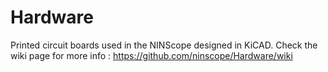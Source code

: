 # Hardware
Printed circuit boards used in the NINScope designed in KiCAD.
Check the wiki page for more info : https://github.com/ninscope/Hardware/wiki
